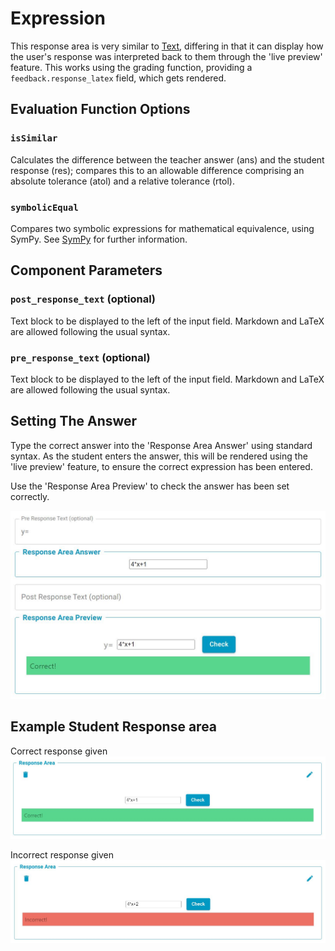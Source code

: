 # Expression

This response area is very similar to [Text](Text.md), differing in that it can display how the user's response was interpreted back to them through the 'live preview' feature. This works using the grading function, providing a `feedback.response_latex` field, which gets rendered.

## Evaluation Function Options
### `isSimilar`
Calculates the difference between the teacher answer (ans) and the student response (res); compares this to an allowable difference comprising an absolute tolerance (atol) and a relative tolerance (rtol). 

### `symbolicEqual`
Compares two symbolic expressions for mathematical equivalence, using SymPy. See [SymPy](https://www.sympy.org/en/index.html.md-button) for further information.

## Component Parameters 
### `post_response_text` (optional)
Text block to be displayed to the left of the input field. Markdown and LaTeX are allowed following the usual syntax.

### `pre_response_text` (optional)
Text block to be displayed to the left of the input field. Markdown and LaTeX are allowed following the usual syntax.


## Setting The Answer

Type the correct answer into the 'Response Area Answer' using standard syntax. As the student enters the answer, this will be rendered using the 'live preview' feature, to ensure the correct expression has been entered.

Use the 'Response Area Preview' to check the answer has been set correctly. 

![Screenshot](screenshots/ExpressionResponseAreaAnswer.JPG)

## Example Student Response area
Correct response given
![Screenshot](screenshots/ExpressionCorrect.JPG)

Incorrect response given
![Screenshot](screenshots/ExpressionIncorrect.JPG)